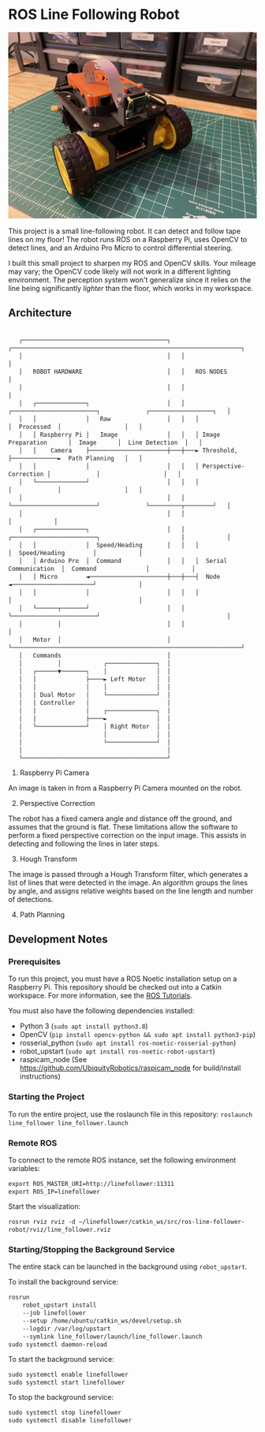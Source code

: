 # ROS Line Following Robot

![Line Follower Robot](/assets/images/robot-2.JPEG)

This project is a small line-following robot. It can detect and follow tape lines on my floor! 
The robot runs ROS on a Raspberry Pi, uses OpenCV to detect lines, and an Arduino Pro Micro to control
differential steering.

I built this small project to sharpen my ROS and OpenCV skills. Your mileage may vary; the OpenCV code
likely will not work in a different lighting environment. The perception system won't generalize since it relies on the line being significantly _lighter_ than the floor, which works in my workspace.

## Architecture

```

   ┌─────────────────────────────────────────┐   ┌─────────────────────────────────────────────────────────────────┐
   │                                         │   │                                                                 │
   │   ROBOT HARDWARE                        │   │   ROS NODES                                                     │
   │                                         │   │                                                                 │
   │   ┌──────────────┐                      │   │   ┌────────────────────────┐             ┌──────────────────┐   │
   │   │              │   Raw                │   │   │                        │  Processed  │                  │   │
   │   │ Raspberry Pi │   Image              │   │   │ Image Preparation      │  Image      │  Line Detection  │   │
   │   │    Camera    ├──────────────────────┼───┼───► Threshold,             ├─────────────►  Path Planning   │   │
   │   │              │                      │   │   │ Perspective-Correction │             │                  │   │
   │   └──────────────┘                      │   │   │                        │             │                  │   │
   │                                         │   │   └────────────────────────┘             └─────────┬────────┘   │
   │                                         │   │                                                    │            │
   │   ┌──────────────┐                      │   │   ┌────────────────────────┐                       │            │
   │   │              │  Speed/Heading       │   │   │                        │  Speed/Heading        │            │
   │   │ Arduino Pro  │  Command             │   │   │  Serial Communication  │  Command              │            │
   │   │ Micro        ◄──────────────────────┼───┼───┤  Node                  ◄───────────────────────┘            │
   │   │              │                      │   │   │                        │                                    │
   │   └──────┬───────┘                      │   │   └────────────────────────┘                                    │
   │          │                              │   │                                                                 │
   │   Motor  │                              │   └─────────────────────────────────────────────────────────────────┘
   │   Commands                              │
   │          │            ┌──────────────┐  │
   │   ┌──────▼───────┐    │              │  │
   │   │              ├────► Left Motor   │  │
   │   │              │    │              │  │
   │   │ Dual Motor   │    └──────────────┘  │
   │   │ Controller   │                      │
   │   │              │    ┌──────────────┐  │
   │   │              ├────►              │  │
   │   └──────────────┘    │ Right Motor  │  │
   │                       │              │  │
   │                       └──────────────┘  │
   │                                         │
   └─────────────────────────────────────────┘
```


1. Raspberry Pi Camera

An image is taken in from a Raspberry Pi Camera mounted on the robot.

2. Perspective Correction

The robot has a fixed camera angle and distance off the ground, and assumes
that the ground is flat. These limitations allow the software to perform a 
fixed perspective correction on the input image. This assists in detecting and following the lines in later steps.

3. Hough Transform

The image is passed through a Hough Transform filter, which generates a list of lines that were detected in the image. An algorithm groups the lines by angle, and
assigns relative weights based on the line length and number of detections.

4. Path Planning



## Development Notes

### Prerequisites
To run this project, you must have a ROS Noetic installation setup on a Raspberry Pi. This repository should be checked out into a Catkin workspace. For more information, see the [ROS Tutorials](http://wiki.ros.org/ROS/Tutorials).

You must also have the following dependencies installed: 
- Python 3 (`sudo apt install python3.8`)
- OpenCV (`pip install opencv-python && sudo apt install python3-pip`)
- rosserial_python (`sudo apt install ros-noetic-rosserial-python`)
- robot_upstart (`sudo apt install ros-noetic-robot-upstart`)
- raspicam_node (See https://github.com/UbiquityRobotics/raspicam_node for build/install instructions)

### Starting the Project
To run the entire project, use the roslaunch file in this repository:
`roslaunch line_follower line_follower.launch`

### Remote ROS

To connect to the remote ROS instance, set the following environment variables:
```
export ROS_MASTER_URI=http://linefollower:11311
export ROS_IP=linefollower
```

Start the visualization:
```
rosrun rviz rviz -d ~/linefollower/catkin_ws/src/ros-line-follower-robot/rviz/line_follower.rviz
```

### Starting/Stopping the Background Service

The entire stack can be launched in the background using `robot_upstart`.

To install the background service:
```
rosrun 
    robot_upstart install 
    --job linefollower
    --setup /home/ubuntu/catkin_ws/devel/setup.sh
    --logdir /var/log/upstart
    --symlink line_follower/launch/line_follower.launch
sudo systemctl daemon-reload
```

To start the background service:
```
sudo systemctl enable linefollower
sudo systemctl start linefollower
```

To stop the background service:
```
sudo systemctl stop linefollower
sudo systemctl disable linefollower
```